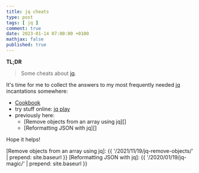 ```yaml
---
title: jq cheats
type: post
tags: [ jq ]
comment: true
date: 2023-01-14 07:00:00 +0100
mathjax: false
published: true
---
```


**TL;DR**

> Some cheats about [jq][].

It's time for me to collect the answers to my most frequently needed
[jq][] incantations somewhere:

- [Cookbook][]
- try stuff online: [jq play][]
- previously here:
    - [Remove objects from an array using jq][]
    - [Reformatting JSON with jq][]

<script src="https://gitlab.com/polettix/notechs/-/snippets/2484279.js"></script>

Hope it helps!

[jq]: https://stedolan.github.io/jq/
[Cookbook]: https://github.com/stedolan/jq/wiki/Cookbook
[jq play]: https://jqplay.org/
[Remove objects from an array using jq]: {{ '/2021/11/19/jq-remove-objects/' | prepend: site.baseurl }}
[Reformatting JSON with jq]: {{ '/2020/01/19/jq-magic/' | prepend: site.baseurl }}
